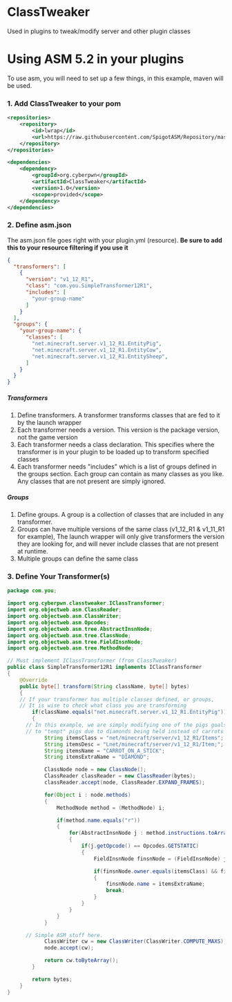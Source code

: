 # ClassTweaker
Used in plugins to tweak/modify server and other plugin classes

# Using ASM 5.2 in your plugins
To use asm, you will need to set up a few things, in this example, maven will be used.

### 1. Add ClassTweaker to your pom
``` xml
<repositories>
    <repository>
        <id>lwrap</id>
        <url>https://raw.githubusercontent.com/SpigotASM/Repository/master/</url>
    </repository>
</repositories>

<dependencies>
    <dependency>
        <groupId>org.cyberpwn</groupId>
        <artifactId>ClassTweaker</artifactId>
        <version>1.0</version>
        <scope>provided</scope>
    </dependency>
</dependencies>
```

### 2. Define asm.json
The asm.json file goes right with your plugin.yml (resource). **Be sure to add this to your resource filtering if you use it**

``` json
{
  "transformers": [
    {
      "version": "v1_12_R1",
      "class": "com.you.SimpleTransformer12R1",
      "includes": [
        "your-group-name"
      ]
    }
  ],
  "groups": {
    "your-group-name": {
      "classes": [
        "net.minecraft.server.v1_12_R1.EntityPig",
        "net.minecraft.server.v1_12_R1.EntityCow",
        "net.minecraft.server.v1_12_R1.EntitySheep",
      ]
    }
  }
}
```
##### Transformers 
1. Define transformers. A transformer transforms classes that are fed to it by the launch wrapper
2. Each transformer needs a version. This version is the package version, not the game version
3. Each transformer needs a class declaration. This specifies where the transformer is in your plugin to be loaded up to transform specified classes
4. Each transformer needs "includes" which is a list of groups defined in the groups section. Each group can contain as many classes as you like. Any classes that are not present are simply ignored.

##### Groups
1. Define groups. A group is a collection of classes that are included in any transformer.
2. Groups can have multiple versions of the same class (v1_12_R1 & v1_11_R1 for example), The launch wrapper will only give transformers the version they are looking for, and will never include classes that are not present at runtime.
3. Multiple groups can define the same class

### 3. Define Your Transformer(s)
``` java
package com.you;

import org.cyberpwn.classtweaker.IClassTransformer;
import org.objectweb.asm.ClassReader;
import org.objectweb.asm.ClassWriter;
import org.objectweb.asm.Opcodes;
import org.objectweb.asm.tree.AbstractInsnNode;
import org.objectweb.asm.tree.ClassNode;
import org.objectweb.asm.tree.FieldInsnNode;
import org.objectweb.asm.tree.MethodNode;

// Must implement IClassTransformer (from ClassTweaker)
public class SimpleTransformer12R1 implements IClassTransformer
{
	@Override
	public byte[] transform(String className, byte[] bytes)
	{
    // If your transformer has multiple classes defined, or groups,
    // It is wise to check what class you are transforming
		if(className.equals("net.minecraft.server.v1_12_R1.EntityPig"))
		{
      // In this example, we are simply modifying one of the pigs goals
      // to "tempt" pigs due to diamonds being held instead of carrots on a stick
			String itemsClass = "net/minecraft/server/v1_12_R1/Items";
			String itemsDesc = "Lnet/minecraft/server/v1_12_R1/Item;";
			String itemsName = "CARROT_ON_A_STICK";
			String itemsExtraName = "DIAMOND";

			ClassNode node = new ClassNode();
			ClassReader classReader = new ClassReader(bytes);
			classReader.accept(node, ClassReader.EXPAND_FRAMES);

			for(Object i : node.methods)
			{
				MethodNode method = (MethodNode) i;

				if(method.name.equals("r"))
				{
					for(AbstractInsnNode j : method.instructions.toArray())
					{
						if(j.getOpcode() == Opcodes.GETSTATIC)
						{
							FieldInsnNode finsnNode = (FieldInsnNode) j;

							if(finsnNode.owner.equals(itemsClass) && finsnNode.name.equals(itemsName) && finsnNode.desc.equals(itemsDesc))
							{
								finsnNode.name = itemsExtraName;
								break;
							}
						}
					}
				}
			}

      // Simple ASM stuff here.
			ClassWriter cw = new ClassWriter(ClassWriter.COMPUTE_MAXS);
			node.accept(cw);

			return cw.toByteArray();
		}

		return bytes;
	}
}

```
